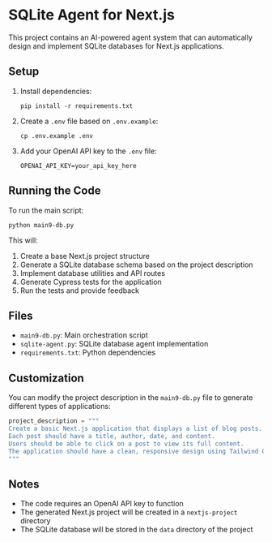# SQLite Agent for Next.js

This project contains an AI-powered agent system that can automatically design and implement SQLite databases for Next.js applications.

## Setup

1. Install dependencies:
   ```
   pip install -r requirements.txt
   ```

2. Create a `.env` file based on `.env.example`:
   ```
   cp .env.example .env
   ```

3. Add your OpenAI API key to the `.env` file:
   ```
   OPENAI_API_KEY=your_api_key_here
   ```

## Running the Code

To run the main script:

```
python main9-db.py
```

This will:
1. Create a base Next.js project structure
2. Generate a SQLite database schema based on the project description
3. Implement database utilities and API routes
4. Generate Cypress tests for the application
5. Run the tests and provide feedback

## Files

- `main9-db.py`: Main orchestration script
- `sqlite-agent.py`: SQLite database agent implementation
- `requirements.txt`: Python dependencies

## Customization

You can modify the project description in the `main9-db.py` file to generate different types of applications:

```python
project_description = """
Create a basic Next.js application that displays a list of blog posts. 
Each post should have a title, author, date, and content. 
Users should be able to click on a post to view its full content.
The application should have a clean, responsive design using Tailwind CSS.
"""
```

## Notes

- The code requires an OpenAI API key to function
- The generated Next.js project will be created in a `nextjs-project` directory
- The SQLite database will be stored in the `data` directory of the project 